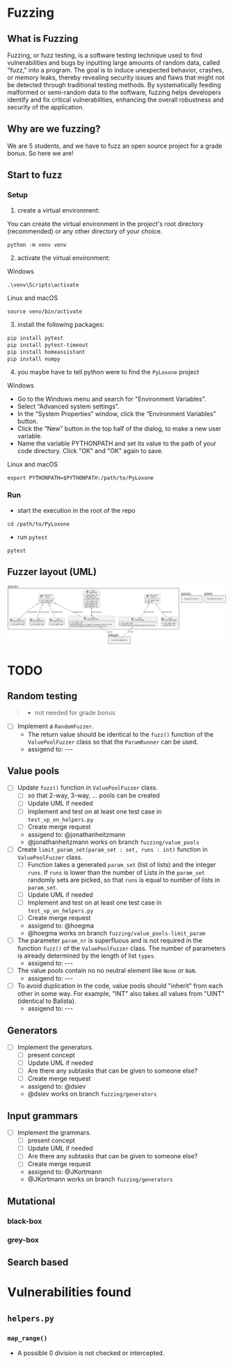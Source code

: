 # Fuzzing
## What is Fuzzing
Fuzzing, or fuzz testing, is a software testing technique used to find vulnerabilities and bugs by inputting large amounts of random data, called "fuzz," into a program. 
The goal is to induce unexpected behavior, crashes, or memory leaks, thereby revealing security issues and flaws that might not be detected through traditional testing methods. 
By systematically feeding malformed or semi-random data to the software, fuzzing helps developers identify and fix critical vulnerabilities, enhancing the overall robustness and security of the application.

## Why are we fuzzing?
We are 5 students, and we have to fuzz an open source project for a grade bonus. 
So here we are!

## Start to fuzz
### Setup
1. create a virtual environment:

You can create the virtual environment in the project's root directory (recommended) or any other directory of your choice.
```shell
python -m venv venv
```
2. activate the virtual environment:

Windows
```shell
.\venv\Scripts\activate
```

Linux and macOS
```shell
source venv/bin/activate
```

3.  install the following packages:
```shell
pip install pytest
pip install pytest-timeout
pip install homeassistant
pip install numpy
```
4. you maybe have to tell python were to find the `PyLoxone` project 

Windows
- Go to the Windows menu and search for "Environment Variables".
- Select “Advanced system settings”.
- In the “System Properties” window, click the “Environment Variables” button.
- Click the “New” button in the top half of the dialog, to make a new user variable.
- Name the variable PYTHONPATH and set its value to the path of your code directory. Click "OK" and "OK" again to save.

Linux and macOS
```shell
export PYTHONPATH=$PYTHONPATH:/path/to/PyLoxone
```
### Run
- start the execution in the root of the repo
```shell
cd /path/to/PyLoxone
```
- run `pytest`
```shell
pytest
```

## Fuzzer layout (UML)
![fuzzer_overview](fuzzer_overview.svg)

# TODO
## Random testing 
> - not needed for grade bonus
- [ ] Implement a `RandomFuzzer`.
  - The return value should be identical to the `fuzz()` function of the `ValuePoolFuzzer` class so that the `ParamRunner` can be used.
  - assigend to: ---

## Value pools
- [ ] Update `fuzz()` function in `ValuePoolFuzzer` class. 
  - [ ] so that 2-way, 3-way, ... pools can be created
  - [ ] Update UML if needed
  - [ ] Implement and test on at least one test case in `test_vp_on_helpers.py`
  - [ ] Create merge request 
  - assigend to: @jonathanheitzmann
  - @jonathanheitzmann works on branch `fuzzing/value_pools`
- [ ] Create `limit_param_set(param_set : set, runs : int)` function in `ValuePoolFuzzer` class. 
  - [ ] Function takes a generated `param_set` (list of lists) and the integer `runs`. If `runs` is lower than the number of Lists in the `param_set` randomly sets are picked, so that `runs` is equal to number of lists in `param_set`.
  - [ ] Update UML if needed
  - [ ] Implement and test on at least one test case in `test_vp_on_helpers.py`
  - [ ] Create merge request 
  - assigend to: @hoegma
  - @hoegma works on branch `fuzzing/value_pools-limit_param`
- [ ] The parameter `param_nr` is superfluous and is not required in the function `fuzz()` of the `ValuePoolFuzzer` class. The number of parameters is already determined by the length of list `types`.
  - assigend to: ---
- [ ] The value pools contain no no neutral element like `None` or `NaN`. 
  - assigend to: ---
- [ ] To avoid duplication in the code, value pools should "inherit" from each other in some way.  For example, "INT" also takes all values from "UINT" (identical to Balista).
  - assigend to: ---

## Generators
- [ ] Implement the generators.
  - [ ] present concept
  - [ ] Update UML if needed
  - [ ] Are there any subtasks that can be given to someone else?
  - [ ] Create merge request 
  - assigend to: @dsiev
  - @dsiev works on branch `fuzzing/generators`

## Input grammars
- [ ] Implement the grammars.
  - [ ] present concept
  - [ ] Update UML if needed
  - [ ] Are there any subtasks that can be given to someone else?
  - [ ] Create merge request 
  - assigend to: @JKortmann
  - @JKortmann works on branch `fuzzing/generators`

## Mutational 
### black-box
### grey-box

## Search based

# Vulnerabilities found
## `helpers.py`
### `map_range()`
- A possible 0 division is not checked or intercepted.